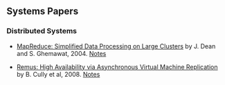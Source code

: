 ## Systems Papers

### Distributed Systems

- [MapReduce: Simplified Data Processing on Large Clusters](./Papers/MapReduce_Simplified_Data_Processing_on_Large_Clusters.pdf) by J. Dean and S. Ghemawat, 2004. [Notes](./Notes/MapReduce_Simplified_Data_Processing_on_Large_Clusters.pdf)

- [Remus: High Availability via Asynchronous Virtual Machine Replication](Papers/Remus_High_Availability_via_Asynchronous_Virtual_Machine_Replication.pdf) by B. Cully et al, 2008. [Notes](Notes/Remus_High_Availability_via_Asynchronous_Virtual_Machine_Replication.pdf)


